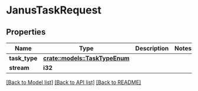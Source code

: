 # JanusTaskRequest

## Properties

Name | Type | Description | Notes
------------ | ------------- | ------------- | -------------
**task_type** | [**crate::models::TaskTypeEnum**](TaskTypeEnum.md) |  | 
**stream** | **i32** |  | 

[[Back to Model list]](../README.md#documentation-for-models) [[Back to API list]](../README.md#documentation-for-api-endpoints) [[Back to README]](../README.md)


